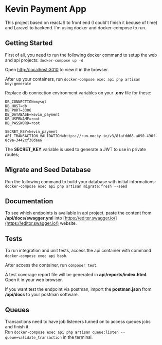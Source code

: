 # Kevin Payment App

This project based on reactJS to front end (I could't finish it becuse of time) and Laravel to backend. I'm using docker and docker-compose to run.

## Getting Started

First of all, you need to run the following docker command to setup the web and api projects:
`docker-compose up -d`

Open [http://localhost:3010](http://localhost:3010) to view it in the browser.

After up your containers, run `docker-compose exec api php artisan key:generate`

Replace db connection environment variables on your **.env** file for these:
```
DB_CONNECTION=mysql
DB_HOST=db
DB_PORT=3306
DB_DATABASE=kevin_payment
DB_USERNAME=root
DB_PASSWORD=root

SECRET_KEY=kevin_payment
API_TRANSACTION_VALIDATION=https://run.mocky.io/v3/8fafdd68-a090-496f-8c9a-3442cf30dae6
```

The **SECRET_KEY** variable is used to generate a JWT to use in private routes;

## Migrate and Seed Database

Run the following command to build your database with initial informations: `docker-compose exec api php artisan migrate:fresh --seed`

## Documentation

To see which endpoints is available in api project, paste the content from **/api/docs/swagger.yml** into [https://editor.swagger.io/](https://editor.swagger.io/) website.

## Tests

To run integration and unit tests, access the api container with command `docker-compose exec api bash`. 

After access the container, run `composer test`.

A test coverage report file will be generated in **api/reports/index.html**. Open it in your web browser.

If you want test the endpoint via postman, import the **postman.json** from **/api/docs** to your postman software.

## Queues

Transactions need to have job listeners turned on to access queues jobs and finish it.  
Run `docker-compose exec api php artisan queue:listen --queue=validate_transaction` in the terminal. 
